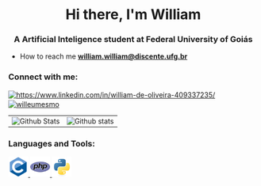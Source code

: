 <h1 align="center">Hi there, I'm William</h1>
<h3 align="center">A Artificial Inteligence student at Federal University of Goiás</h3>

- How to reach me **william.william@discente.ufg.br**

<h3 align="left">Connect with me:</h3>
<p align="left">
<a href="https://linkedin.com/in/https://www.linkedin.com/in/william-de-oliveira-409337235/" target="blank"><img align="center" src="https://raw.githubusercontent.com/rahuldkjain/github-profile-readme-generator/master/src/images/icons/Social/linked-in-alt.svg" alt="https://www.linkedin.com/in/william-de-oliveira-409337235/" height="30" width="40" /></a>
<a href="https://instagram.com/willeumesmo" target="blank"><img align="center" src="https://raw.githubusercontent.com/rahuldkjain/github-profile-readme-generator/master/src/images/icons/Social/instagram.svg" alt="willeumesmo" height="30" width="40" /></a>
</p>

<table>
  <tr>
      <td>
      <img
        align="left"
        src="https://github-readme-stats.vercel.app/api/top-langs/?username=huntzzxx&theme=dark&hide_border=false&include_all_commits=true&count_private=true&layout=compact"
        alt="Github Stats"
      />
      </td>
      <td>
      <a href="https://github.com/huntzzxx">
      <img
        align="left"
        src="https://github-readme-streak-stats.herokuapp.com/?user=huntzzxx&theme=dracula&hide_border=false"
        alt="Github stats"
      </a>
    </td>
      </tr>
<table>
  
<h3 align="left">Languages and Tools:</h3>
<p align="left"> <a href="https://www.cprogramming.com/" target="_blank" rel="noreferrer"> <img src="https://raw.githubusercontent.com/devicons/devicon/master/icons/c/c-original.svg" alt="c" width="40" height="40"/> </a> <a href="https://www.php.net" target="_blank" rel="noreferrer"> <img src="https://raw.githubusercontent.com/devicons/devicon/master/icons/php/php-original.svg" alt="php" width="40" height="40"/> </a> <a href="https://www.python.org" target="_blank" rel="noreferrer"> <img src="https://raw.githubusercontent.com/devicons/devicon/master/icons/python/python-original.svg" alt="python" width="40" height="40"/> </a> </p>
